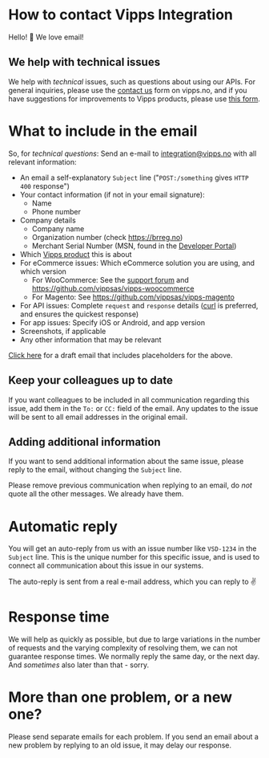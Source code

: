 # How to contact Vipps Integration

Hello! 👋 We love email!

## We help with technical issues

We help with _technical_ issues, such as questions about using our APIs.
For general inquiries, please use the
[contact us](https://www.vipps.no/privat/kontakt-oss) form on vipps.no,
and if you have suggestions for improvements to Vipps products,
please use [this form](https://www.vipps.no/tips-og-tilbakemeldinger).

# What to include in the email

So, for _*technical questions*_: Send an e-mail to integration@vipps.no with all relevant information:

* An email a self-explanatory `Subject` line ("`POST:/something` gives `HTTP 400` response")
* Your contact information (if not in your email signature):
  - Name
  - Phone number
* Company details
  - Company name
  - Organization number (check https://brreg.no)
  - Merchant Serial Number (MSN, found in the [Developer Portal](vipps-developer-portal-getting-started.md))
* Which [Vipps product](https://www.vipps.no/bedrift) this is about
* For eCommerce issues: Which eCommerce solution you are using, and which version
  - For WooCommerce: See the [support forum](https://wordpress.org/support/plugin/woo-vipps) and https://github.com/vippsas/vipps-woocommerce
  - For Magento: See https://github.com/vippsas/vipps-magento
* For API issues: Complete `request` and `response` details ([curl](https://curl.haxx.se) is preferred, and ensures the quickest response)
* For app issues: Specify iOS or Android, and app version
* Screenshots, if applicable
* Any other information that may be relevant

[Click here](mailto:integration@vipps.no?subject=Self-explanatory%20subject%20line%20goes%20here&body=Your%20contact%20information%3A%0A-%20Name%3A%0A-%20Phone%20number%0A%0ACompany%20details%0A-%20Company%20name%3A%0A-%20Organization%20number%3A%0A-%20Merchant%20Serial%20Number%3A%0A%0AWhich%20Vipps%20product%20this%20is%20about%3A%0A%0AComplete%20%60request%60%20and%20%60response%60%20details%3A%0A%0AFor%20app%20issues%3A%20Specify%20iOS%20or%20Android%2C%20and%20app%20version%3A%0A%0AAttache%20screenshots%2C%20if%20applicable.%0A%0AAny%20other%20information%20that%20may%20be%20relevant%3A)
for a draft email that includes placeholders for the above.

## Keep your colleagues up to date

If you want colleagues to be included in all communication regarding this issue,
add them in the `To:` or `CC:` field of the email. Any updates to the issue will be
sent to all email addresses in the original email.

## Adding additional information

If you want to send additional information about the same issue,
please reply to the email, without changing the `Subject` line.

Please remove previous communication when replying to an email, do _not_ quote
all the other messages. We already have them.

# Automatic reply

You will get an auto-reply from us with an issue number like `VSD-1234` in the `Subject` line.
This is the unique number for this specific issue, and is used to connect all communication
about this issue in our systems.

The auto-reply is sent from a real e-mail address, which you can reply to ✌️

# Response time

We will help as quickly as possible, but due to large variations in the number
of requests and the varying complexity of resolving them, we can not guarantee response times.
We normally reply the same day, or the next day.
And _sometimes_ also later than that - sorry.

# More than one problem, or a new one?

Please send separate emails for each problem. If you send an email about a
new problem by replying to an old issue, it may delay our response.
